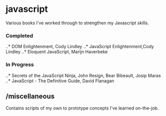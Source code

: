 # javascript

Various books I've worked through to strengthen my Javascript skills.

### Completed

..* DOM Enlightenment, Cody Lindley
..* JavaScript Enlightenment,Cody Lindley
..* Eloquent JavaScript, Marijn Haverbeke

### In Progress

..* Secrets of the JavaScript Ninja, John Resign, Bear Bibeault, Josip Maras
..* JavaScript - The Definitive Guide, David Flanagan

## /miscellaneous

Contains scripts of my own to prototype concepts I've learned on-the-job.
